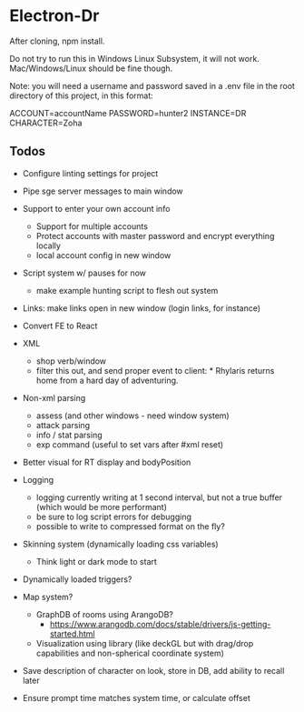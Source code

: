 # Electron-Dr

After cloning, npm install.

Do not try to run this in Windows Linux Subsystem, it will not work. Mac/Windows/Linux should be fine though.

Note: you will need a username and password saved in a .env file in the root directory of this project, in this format:

ACCOUNT=accountName
PASSWORD=hunter2
INSTANCE=DR
CHARACTER=Zoha

## Todos

- Configure linting settings for project

- Pipe sge server messages to main window

- Support to enter your own account info
  - Support for multiple accounts
  - Protect accounts with master password and encrypt everything locally
  - local account config in new window

- Script system w/ pauses for now
  - make example hunting script to flesh out system

- Links: make links open in new window (login links, for instance)

- Convert FE to React

- XML
  - shop verb/window
  - filter this out, and send proper event to client:
  <pushStream id="logons"/> * Rhylaris returns home from a hard day of adventuring.
  <popStream/>

- Non-xml parsing

  - assess (and other windows - need window system)
  - attack parsing
  - info / stat parsing
  - exp command (useful to set vars after #xml reset)

- Better visual for RT display and bodyPosition

- Logging
  - logging currently writing at 1 second interval, but not a true buffer (which would be more performant)
  - be sure to log script errors for debugging
  - possible to write to compressed format on the fly?

- Skinning system (dynamically loading css variables)

  - Think light or dark mode to start

- Dynamically loaded triggers?

- Map system?

  - GraphDB of rooms using ArangoDB?
    - https://www.arangodb.com/docs/stable/drivers/js-getting-started.html
  - Visualization using library (like deckGL but with drag/drop capabilities and non-spherical coordinate system)

- Save description of character on look, store in DB, add ability to recall later

- Ensure prompt time matches system time, or calculate offset
